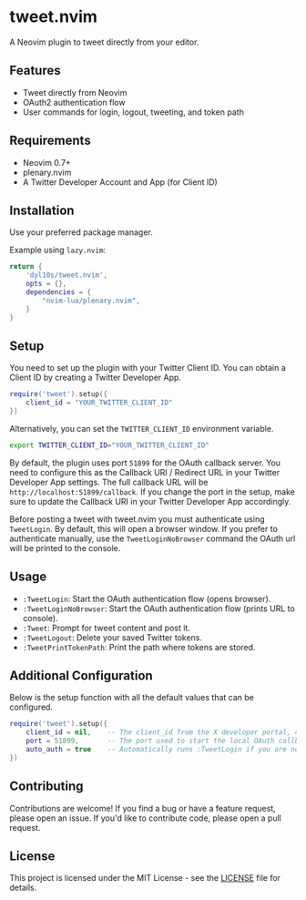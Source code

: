 # tweet.nvim

A Neovim plugin to tweet directly from your editor.

## Features

- Tweet directly from Neovim
- OAuth2 authentication flow
- User commands for login, logout, tweeting, and token path

## Requirements

- Neovim 0.7+
- plenary.nvim
- A Twitter Developer Account and App (for Client ID)

## Installation

Use your preferred package manager.

Example using `lazy.nvim`:

```lua
return { 
    'dyl10s/tweet.nvim',
    opts = {},
    dependencies = {
	    "nvim-lua/plenary.nvim",
    }
}
```

## Setup

You need to set up the plugin with your Twitter Client ID. You can obtain a Client ID by creating a Twitter Developer App.

```lua
require('tweet').setup({
    client_id = "YOUR_TWITTER_CLIENT_ID"
})
```

Alternatively, you can set the `TWITTER_CLIENT_ID` environment variable.

```bash
export TWITTER_CLIENT_ID="YOUR_TWITTER_CLIENT_ID"
```

By default, the plugin uses port `51899` for the OAuth callback server. You need to configure this as the Callback URI / Redirect URL in your Twitter Developer App settings. The full callback URL will be `http://localhost:51899/callback`. If you change the port in the setup, make sure to update the Callback URI in your Twitter Developer App accordingly.

Before posting a tweet with tweet.nvim you must authenticate using `TweetLogin`. By default, this will open a browser window. If you prefer to authenticate manually, use the `TweetLoginNoBrowser` command the OAuth url will be printed to the console.

## Usage

- `:TweetLogin`: Start the OAuth authentication flow (opens browser).
- `:TweetLoginNoBrowser`: Start the OAuth authentication flow (prints URL to console).
- `:Tweet`: Prompt for tweet content and post it.
- `:TweetLogout`: Delete your saved Twitter tokens.
- `:TweetPrintTokenPath`: Print the path where tokens are stored.

## Additional Configuration

Below is the setup function with all the default values that can be configured.

```lua
require('tweet').setup({
    client_id = nil,    -- The client_id from the X developer portal, can be set with TWITTER_CLIENT_ID as well
    port = 51899,       -- The port used to start the local OAuth callback server
    auto_auth = true    -- Automatically runs :TweetLogin if you are not logged in
})
```

## Contributing

Contributions are welcome! If you find a bug or have a feature request, please open an issue. If you'd like to contribute code, please open a pull request.

## License

This project is licensed under the MIT License - see the [LICENSE](LICENSE) file for details.


